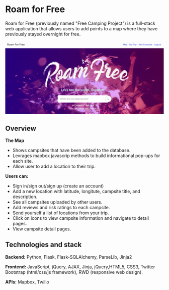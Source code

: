# Roam for Free
Roam for Free (previously named "Free Camping Project") is a full-stack web application that allows users to add points to a map where they have previously stayed overnight for free. 

![](readme-img/homescreen.png)

## Overview
**The Map**  
* Shows campsites that have been added to the database.
* Levrages mapbox javascrip methods to build informational pop-ups for each site.
* Allow user to add a location to their trip. 

**Users can:** 
* Sign in/sign out/sign up (create an account)
* Add a new location with latitude, longitute, campsite title, and description. 
* See all campsites uploaded by other users.
* Add reviews and risk ratings to each campsite. 
* Send yourself a list of locations from your trip. 
* Click on icons to view campsite information and navigate to detail pages.
* View campsite detail pages. 

## Technologies and stack
**Backend:** 
Python, Flask, Flask-SQLAlchemy, ParseLib, Jinja2

**Frontend:** 
JavaScript, jQuery, AJAX, Jinja, jQuery,HTML5, CSS3, Twitter Bootstrap (html/css/js framework), RWD (responsive web design).

**APIs:** 
Mapbox, Twilio
